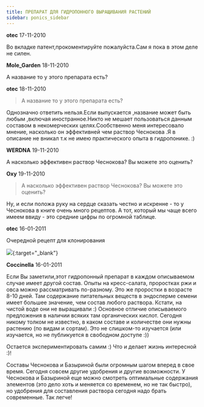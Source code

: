 ```yaml
---
title: ПРЕПАРАТ ДЛЯ ГИДРОПОННОГО ВЫРАЩИВАНИЯ РАСТЕНИЙ
sidebar: ponics_sidebar
---
```


**otec** 17-11-2010

Во вкладке патент,прокоментируйте пожалуйста.Сам я пока в этом деле не силен.


**Mole_Garden** 18-11-2010

А название то у этого препарата есть? 


**otec** 18-11-2010

> А название то у этого препарата есть?

Однозначно ответить нельзя.Если выпускается ,название может быть любым ,включая иностранное.Никто не мешает пользоваться данным составом в некомерческих целях.Сообственно меня интересовало мнение, насколько он эффективней чем раствор Чеснокова .Я в описание не вникал т.к не имею практического опыта в гидропонике. :)


**WERDNA** 19-11-2010

А насколько эффективен раствор Чеснокова? Вы можете это оценить?


**Oxy** 19-11-2010

> А насколько эффективен раствор Чеснокова? Вы можете это оценить?

Ну, и если положа руку на сердце сказать честно и искренне - то у Чеснокова в книге очень много рецептов. А тот, который мы чаще всего имеем ввиду - это средние цифры по огромной таблице.


**otec** 16-01-2011

Очередной рецепт для клонирования

[![](http://s2.postimage.org/2vsuwe544/image.jpg)](http://s2.postimage.org/2vsuwe544/image.jpg){:target="_blank"}


**Coccinella** 16-01-2011

Если Вы заметили,этот гидропонный препарат в каждом описываемом случае имеет другой состав. Опыты на кресс-салата, проростках ржи и овса можно рассматривать по-разному. Это же проростки в возрасте 8-10 дней. Там содержание питательных веществ в эндосперме семени имеет большее значение, чем состав любого раствора. Кстати, на чистой воде они не выращивали :) Основное отличие описываемого предложения в наличии всяких там органических кислот. Сегодня никому толком не известно, в каком составе и количестве они нужны растению (по видам и сортам). Это не слишком-то изучается (или изучается, но не публикуется в свободном доступе :))

Остается экспериментировать самим :) Что и делает жизнь интересной :)!

Составы Чеснокова и Базыриной были огромным шагом вперед в свое время. Сегодня совсем другие удобрения и другие возможности. У Чеснокова и Базыриной еще можно смотреть оптимальные содержания элементов (это дело хоть и меняется со временем, но не так быстро), но удобрения для составления раствора сегодня надо брать современные. Так легче!


